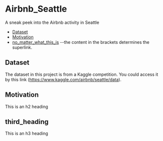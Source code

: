 # Airbnb_Seattle
A sneak peek into the Airbnb activity in Seattle


- [Dataset](#Dataset)
- [Motivation](#motivation)
- [no_matter_what_this_is](#THIR_heading) --the content in the brackets determines the superlink. 


## Dataset

The dataset in this project is from a Kaggle competition. You could access it by this link (https://www.kaggle.com/airbnb/seattle/data).

## Motivation

This is an h2 heading

## third_heading

This is an h3 heading

